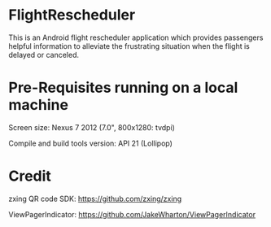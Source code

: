 # FlightRescheduler
This is an Android flight rescheduler application which provides passengers helpful information to alleviate the frustrating situation when the flight is delayed or canceled.

Pre-Requisites running on a local machine
============
Screen size: Nexus 7 2012 (7.0", 800x1280: tvdpi)

Compile and build tools version: API 21 (Lollipop)

Credit
============
zxing QR code SDK: https://github.com/zxing/zxing

ViewPagerIndicator: https://github.com/JakeWharton/ViewPagerIndicator
